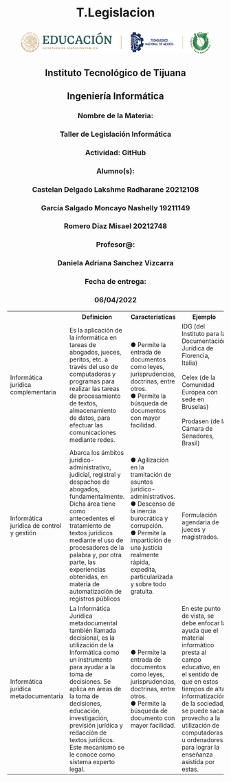  # <p align="center"> T.Legislacion
<p align="center"> <img src ="../MISC/LOGO.png" /></p>
<h2 align="center">Instituto Tecnológico de Tijuana</h2>
 <h2 align="center">Ingeniería Informática</h2>
 <h3 align="center">Nombre de la Materia:</h3>
 <h3 align="center">Taller de Legislación Informática</h3>
 <h3 align="center">Actividad: GitHub</h3>
 <h3 align="center">Alumno(s):</h3><h3 align="center"> Castelan Delgado Lakshme Radharane 20212108 </h3>
 <h3 align="center">García Salgado Moncayo Nashelly 19211149</h3>
 <h3 align="center"> Romero Diaz Misael 20212748
 <h3 align="center">Profesor@:</h3>
 <h3 align="center">Daniela Adriana Sanchez Vizcarra</h3>
 <h3 align="center">Fecha de entrega:</h3>
 <h3 align="center">06/04/2022</h3>

<table>
<tr>
<th>  </th>
<th > Definicion </th>
<th> Caracteristicas </th> 
<th> Ejemplo </th>
</tr>
 <tr>
<td>Informática jurídica complementaria </td>
  <td>Es la aplicación de la informática en tareas de abogados, jueces, peritos, etc. a través del uso de computadoras y programas para realizar las tareas de procesamiento de textos, almacenamiento de datos, para efectuar las comunicaciones mediante redes.  </td>
<td> ● Permite la entrada de  documentos como leyes, jurisprudencias, doctrinas, entre otros. <br>
● Permite la búsqueda de documentos con mayor facilidad. </td> 
<td>IDG (del Instituto para la Documentación Jurídica de Florencia, Italia) <br><br>
Celex (de la Comunidad Europea con sede en Bruselas)<br><br>
Prodasen (de la Cámara de Senadores, Brasil) </td>
  </tr>
 <tr>
<td> Informática jurídica de control y gestión </td>
  <td>Abarca los ámbitos jurídico-administrativo, judicial, registral y despachos de abogados, fundamentalmente. Dicha área tiene como antecedentes el tratamiento de textos jurídicos mediante el uso de procesadores de la palabra y, por otra parte, las experiencias obtenidas, en materia de automatización de registros públicos</td>
  <td>● Agilización en la tramitación de asuntos jurídico-administrativos.<br>
● Descenso de la inercia burocrática y corrupción.<br>
● Permite la impartición de una justicia realmente rápida, expedita, particularizada y sobre todo gratuita.</td>
  <td>Formulación agendaria de jueces y magistrados.</td>
  </tr>
 <tr>
<td> Informática jurídica metadocumentaria </td>
  <td>La Informática Jurídica metadocumental también llamada decisional, es la utilización de la Informática como un instrumento para ayudar a la toma de decisiones. Se aplica en áreas de la toma de decisiones, educación, investigación, previsión jurídica y redacción de textos jurídicos. Este mecanismo se le conoce como sistema experto legal.</td>
  <td>● Permite la entrada de documentos como leyes, jurisprudencias, doctrinas, entre otros.<br>
   ● Permite la búsqueda de documento con mayor facilidad.</td>
  <td>En este punto de vista, se debe enfocar la ayuda que el material informático presta al campo educativo, en el sentido de que en estos tiempos de alta informatización de la sociedad, se puede sacar provecho a la utilización de computadoras u ordenadores para lograr la enseñanza asistida por estas.</td>
  </tr>
 </table>

